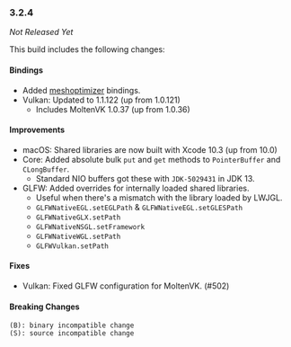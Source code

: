 ### 3.2.4

_Not Released Yet_

This build includes the following changes:

#### Bindings

- Added [meshoptimizer](https://github.com/zeux/meshoptimizer) bindings.
- Vulkan: Updated to 1.1.122 (up from 1.0.121)
    * Includes MoltenVK 1.0.37 (up from 1.0.36)

#### Improvements

- macOS: Shared libraries are now built with Xcode 10.3 (up from 10.0)
- Core: Added absolute bulk `put` and `get` methods to `PointerBuffer` and `CLongBuffer`.
    * Standard NIO buffers got these with `JDK-5029431` in JDK 13.
- GLFW: Added overrides for internally loaded shared libraries.
    * Useful when there's a mismatch with the library loaded by LWJGL.
    * `GLFWNativeEGL.setEGLPath` & `GLFWNativeEGL.setGLESPath`
    * `GLFWNativeGLX.setPath`
    * `GLFWNativeNSGL.setFramework`
    * `GLFWNativeWGL.setPath`
    * `GLFWVulkan.setPath`

#### Fixes

- Vulkan: Fixed GLFW configuration for MoltenVK. (#502)
    
#### Breaking Changes

```
(B): binary incompatible change
(S): source incompatible change
```
